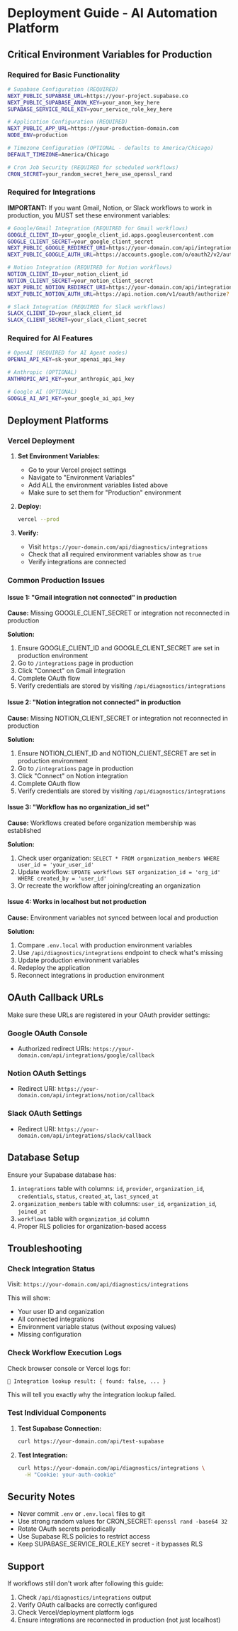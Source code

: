 # Deployment Guide - AI Automation Platform

## Critical Environment Variables for Production

### Required for Basic Functionality

```bash
# Supabase Configuration (REQUIRED)
NEXT_PUBLIC_SUPABASE_URL=https://your-project.supabase.co
NEXT_PUBLIC_SUPABASE_ANON_KEY=your_anon_key_here
SUPABASE_SERVICE_ROLE_KEY=your_service_role_key_here

# Application Configuration (REQUIRED)
NEXT_PUBLIC_APP_URL=https://your-production-domain.com
NODE_ENV=production

# Timezone Configuration (OPTIONAL - defaults to America/Chicago)
DEFAULT_TIMEZONE=America/Chicago

# Cron Job Security (REQUIRED for scheduled workflows)
CRON_SECRET=your_random_secret_here_use_openssl_rand
```

### Required for Integrations

**IMPORTANT:** If you want Gmail, Notion, or Slack workflows to work in production, you MUST set these environment variables:

```bash
# Google/Gmail Integration (REQUIRED for Gmail workflows)
GOOGLE_CLIENT_ID=your_google_client_id.apps.googleusercontent.com
GOOGLE_CLIENT_SECRET=your_google_client_secret
NEXT_PUBLIC_GOOGLE_REDIRECT_URI=https://your-domain.com/api/integrations/google/callback
NEXT_PUBLIC_GOOGLE_AUTH_URL=https://accounts.google.com/o/oauth2/v2/auth?...

# Notion Integration (REQUIRED for Notion workflows)
NOTION_CLIENT_ID=your_notion_client_id
NOTION_CLIENT_SECRET=your_notion_client_secret
NEXT_PUBLIC_NOTION_REDIRECT_URI=https://your-domain.com/api/integrations/notion/callback
NEXT_PUBLIC_NOTION_AUTH_URL=https://api.notion.com/v1/oauth/authorize?...

# Slack Integration (REQUIRED for Slack workflows)
SLACK_CLIENT_ID=your_slack_client_id
SLACK_CLIENT_SECRET=your_slack_client_secret
```

### Required for AI Features

```bash
# OpenAI (REQUIRED for AI Agent nodes)
OPENAI_API_KEY=sk-your_openai_api_key

# Anthropic (OPTIONAL)
ANTHROPIC_API_KEY=your_anthropic_api_key

# Google AI (OPTIONAL)
GOOGLE_AI_API_KEY=your_google_ai_api_key
```

## Deployment Platforms

### Vercel Deployment

1. **Set Environment Variables:**
   - Go to your Vercel project settings
   - Navigate to "Environment Variables"
   - Add ALL the environment variables listed above
   - Make sure to set them for "Production" environment

2. **Deploy:**
   ```bash
   vercel --prod
   ```

3. **Verify:**
   - Visit `https://your-domain.com/api/diagnostics/integrations`
   - Check that all required environment variables show as `true`
   - Verify integrations are connected

### Common Production Issues

#### Issue 1: "Gmail integration not connected" in production

**Cause:** Missing GOOGLE_CLIENT_SECRET or integration not reconnected in production

**Solution:**
1. Ensure GOOGLE_CLIENT_ID and GOOGLE_CLIENT_SECRET are set in production environment
2. Go to `/integrations` page in production
3. Click "Connect" on Gmail integration
4. Complete OAuth flow
5. Verify credentials are stored by visiting `/api/diagnostics/integrations`

#### Issue 2: "Notion integration not connected" in production

**Cause:** Missing NOTION_CLIENT_SECRET or integration not reconnected in production

**Solution:**
1. Ensure NOTION_CLIENT_ID and NOTION_CLIENT_SECRET are set in production environment
2. Go to `/integrations` page in production
3. Click "Connect" on Notion integration
4. Complete OAuth flow
5. Verify credentials are stored by visiting `/api/diagnostics/integrations`

#### Issue 3: "Workflow has no organization_id set"

**Cause:** Workflows created before organization membership was established

**Solution:**
1. Check user organization: `SELECT * FROM organization_members WHERE user_id = 'your_user_id'`
2. Update workflow: `UPDATE workflows SET organization_id = 'org_id' WHERE created_by = 'user_id'`
3. Or recreate the workflow after joining/creating an organization

#### Issue 4: Works in localhost but not production

**Cause:** Environment variables not synced between local and production

**Solution:**
1. Compare `.env.local` with production environment variables
2. Use `/api/diagnostics/integrations` endpoint to check what's missing
3. Update production environment variables
4. Redeploy the application
5. Reconnect integrations in production environment

## OAuth Callback URLs

Make sure these URLs are registered in your OAuth provider settings:

### Google OAuth Console
- Authorized redirect URIs: `https://your-domain.com/api/integrations/google/callback`

### Notion OAuth Settings
- Redirect URI: `https://your-domain.com/api/integrations/notion/callback`

### Slack OAuth Settings
- Redirect URI: `https://your-domain.com/api/integrations/slack/callback`

## Database Setup

Ensure your Supabase database has:
1. `integrations` table with columns: `id`, `provider`, `organization_id`, `credentials`, `status`, `created_at`, `last_synced_at`
2. `organization_members` table with columns: `user_id`, `organization_id`, `joined_at`
3. `workflows` table with `organization_id` column
4. Proper RLS policies for organization-based access

## Troubleshooting

### Check Integration Status
Visit: `https://your-domain.com/api/diagnostics/integrations`

This will show:
- Your user ID and organization
- All connected integrations
- Environment variable status (without exposing values)
- Missing configuration

### Check Workflow Execution Logs
Check browser console or Vercel logs for:
```
📝 Integration lookup result: { found: false, ... }
```

This will tell you exactly why the integration lookup failed.

### Test Individual Components

1. **Test Supabase Connection:**
   ```bash
   curl https://your-domain.com/api/test-supabase
   ```

2. **Test Integration:**
   ```bash
   curl https://your-domain.com/api/diagnostics/integrations \
     -H "Cookie: your-auth-cookie"
   ```

## Security Notes

- Never commit `.env` or `.env.local` files to git
- Use strong random values for CRON_SECRET: `openssl rand -base64 32`
- Rotate OAuth secrets periodically
- Use Supabase RLS policies to restrict access
- Keep SUPABASE_SERVICE_ROLE_KEY secret - it bypasses RLS

## Support

If workflows still don't work after following this guide:
1. Check `/api/diagnostics/integrations` output
2. Verify OAuth callbacks are correctly configured
3. Check Vercel/deployment platform logs
4. Ensure integrations are reconnected in production (not just localhost)
